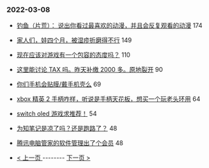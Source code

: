 ### 2022-03-08 
- [钓鱼（片荒）： 说出你看过最喜欢的动漫，并且会反复观看的动漫](https://www.v2ex.com/t/838733) 174
- [家人们，娃四个月，被湿疹折磨得不行](https://www.v2ex.com/t/838731) 149
- [现在应该对游戏有一个包容的态度吗？](https://www.v2ex.com/t/838854) 110
- [这里能讨论 TAX 吗。昨天补缴 2000 多。原地裂开](https://www.v2ex.com/t/838781) 90
- [你们手机会贴膜/戴手机壳么](https://www.v2ex.com/t/838754) 69
- [xbox 精英 2 手柄咋样，听说是手柄天花板，想买一个玩老头环用](https://www.v2ex.com/t/838689) 64
- [switch oled 游戏求推荐！](https://www.v2ex.com/t/838774) 54
- [为知笔记是凉了吗？还是跑路了？](https://www.v2ex.com/t/838793) 48
- [腾讯电脑管家的软件管理出了个会员](https://www.v2ex.com/t/838800) 48 

- [ < 上一页 ](https://github.com/able8/v2ex-hot-record/blob/master/2022-03-07.md) -------- [ 下一页 > ](https://github.com/able8/v2ex-hot-record/blob/master/2022-03-09.md)